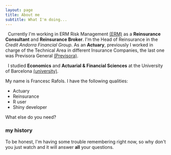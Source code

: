 ```yaml
---
layout: page
title: About me
subtitle: What I'm doing...
---
```


<i class="fa fa-briefcase"></i> &nbsp; Currently I'm working in ERM Risk Management [(ERM)](http://ermgrupo.com) as a **Reinsurance Consultant** and **Reinsurance Broker**. I'm the Head of Reinsurance in the *Credit Andorra Financial Group*. As an **Actuary**, previously I worked in charge of the Technical Area in different Insurance Companies, the last one was Previsora General [(Previsora)](http://previsorageneral.com).

<i class="fa fa-graduation-cap"></i> &nbsp; I studied **Economics** and **Actuarial & Financial Sciences** at the University of Barcelona [(university)](http://ub.edu).

My name is Francesc Rafols. I have the following qualities:
- Actuary
- Reinsurance
- R user
- Shiny developer

What else do you need?

### my history

To be honest, I'm having some trouble remembering right now, so why don't you just watch  and it will answer **all** your questions.
